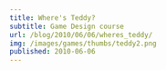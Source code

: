 ```yaml
---
title: Where's Teddy?
subtitle: Game Design course
url: /blog/2010/06/06/wheres_teddy/ 
img: /images/games/thumbs/teddy2.png
published: 2010-06-06
---
```


